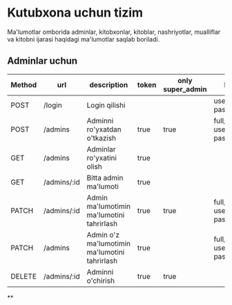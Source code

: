# Kutubxona uchun tizim

Ma'lumotlar omborida adminlar, kitobxonlar, kitoblar, nashriyotlar, mualliflar va kitobni ijarasi haqidagi ma'lumotlar saqlab boriladi.

## Adminlar uchun

| Method | url | description | token | only super_admin | body |
|---|---|---|---|---|---|
| POST | /login | Login qilishi | | | username, password |
| POST | /admins | Adminni ro'yxatdan o'tkazish | true | true | full_name, username, password |
| GET | /admins | Adminlar ro'yxatini olish | true | | |
| GET | /admins/:id | Bitta admin ma'lumoti | true | | |
| PATCH | /admins/:id | Admin ma'lumotimin ma'lumotini tahrirlash | true | true | full_name?, username?, password? |
| PATCH | /admins | Admin o'z ma'lumotimin ma'lumotini tahrirlash | true | | full_name?, username?, password? |
| DELETE | /admins/:id | Adminni o'chirish | true | true | |

** 